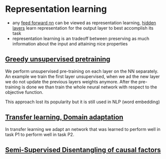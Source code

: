 # Representation learning

* any [feed forward nn](feed_forward_nn.md) can be viewed as representation learning, [hidden layers](hidden_unit_neural_network.md) learn representation for the output layer to best accomplish its task
* representation learning is an tradeoff between preserving as much information about the input and attaining nice properties

## [Greedy unsupervised pretraining](greedy_unsupervised_pretraining.md)

We perform unsupervised pre-training on each layer on the NN separately. An example we train the first layer unsupervised, when we ad the new layer we do not update the previous layers weights anymore. After the pre-training is done we than train the whole neural network with respect to the objective function.

This approach lost its popularity but it is still used in NLP (word embedding)

## [Transfer learning, Domain adaptation](transfer_learning.md)

In transfer learning we  adapt an network that was learned to perform well in task P1 to perform well in task P2.

## [Semi-Supervised Disentangling of causal factors](semi_supervised_disentangling_of_causal_factors.md)

